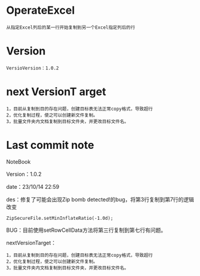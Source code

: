 # OperateExcel
    从指定Excel列后的某一行开始复制到另一个Excel指定列后的行

# Version
    VersioVersion：1.0.2

# next VersionT arget

    1，目前从复制到目的存在问题，创建目标表无法正常copy格式，导致超行
    2，优化复制过程，使之可以创建新文件复制。
    3，批量文件夹内文档复制到目标文件夹，并更改目标文件名。


# Last commit note

NoteBook

Version：1.0.2

date：23/10/14 22:59

des：修复了可能会出现Zip bomb detected!的bug，将第3行复制到第7行的逻辑改变

    ZipSecureFile.setMinInflateRatio(-1.0d);

BUG：目前使用setRowCellData方法将第三行复制到第七行有问题。

nextVersionTarget：

    1，目前从复制到目的存在问题，创建目标表无法正常copy格式，导致超行
    2，优化复制过程，使之可以创建新文件复制。
    3，批量文件夹内文档复制到目标文件夹，并更改目标文件名。
